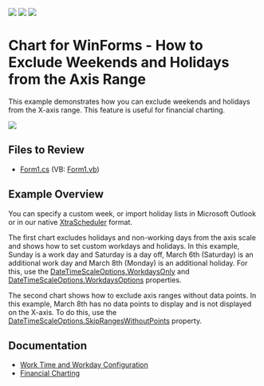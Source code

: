 <!-- default badges list -->
![](https://img.shields.io/endpoint?url=https://codecentral.devexpress.com/api/v1/VersionRange/128574652/20.1.3%2B)
[![](https://img.shields.io/badge/Open_in_DevExpress_Support_Center-FF7200?style=flat-square&logo=DevExpress&logoColor=white)](https://supportcenter.devexpress.com/ticket/details/E2365)
[![](https://img.shields.io/badge/📖_How_to_use_DevExpress_Examples-e9f6fc?style=flat-square)](https://docs.devexpress.com/GeneralInformation/403183)
<!-- default badges end -->
<!-- default file list -->

# Chart for WinForms - How to Exclude Weekends and Holidays from the Axis Range

This example demonstrates how you can exclude weekends and holidays from the X-axis range. This feature is useful for financial charting.

![](chart.png)

## Files to Review

* [Form1.cs](./CS/WeekendsExclusion/Form1.cs) (VB: [Form1.vb](./VB/WeekendsExclusion/Form1.vb))
## Example Overview

You can specify a custom week, or import holiday lists in Microsoft Outlook or in our native [XtraScheduler](https://docs.devexpress.com/WindowsForms/1729/controls-and-libraries/scheduler/visual-elements/scheduler-control) format.

The first chart excludes holidays and non-working days from the axis scale and shows how to set custom workdays and holidays. In this example, Sunday is a work day and Saturday is a day off, March 6th (Saturday) is an additional work day and March 8th (Monday) is an additional holiday. For this, use the [DateTimeScaleOptions.WorkdaysOnly](https://docs.devexpress.com/CoreLibraries/DevExpress.XtraCharts.DateTimeScaleOptions.WorkdaysOnly) and [DateTimeScaleOptions.WorkdaysOptions](https://docs.devexpress.com/CoreLibraries/DevExpress.XtraCharts.DateTimeScaleOptions.WorkdaysOptions) properties. 

The second chart shows how to exclude axis ranges without data points. In this example, March 8th has no data points to display and is not displayed on the X-axis. To do this, use the [DateTimeScaleOptions.SkipRangesWithoutPoints](https://docs.devexpress.com/CoreLibraries/DevExpress.XtraCharts.DateTimeScaleOptions.SkipRangesWithoutPoints) property.

## Documentation

- [Work Time and Workday Configuration](https://docs.devexpress.com/WindowsForms/16474/controls-and-libraries/chart-control/data-representation/work-time-and-workday-configuration)
- [Financial Charting](https://docs.devexpress.com/WindowsForms/8946/controls-and-libraries/chart-control/data-representation/financial-charting)
